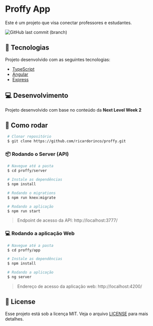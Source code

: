 # Proffy App

Este é um projeto que visa conectar professores e estudantes.

![GitHub last commit (branch)](https://img.shields.io/github/last-commit/ricardorinco/proffy/develop?label=LAST%20COMMIT%20%28DEVELOP%29&style=for-the-badge)

## :rocket: Tecnologias

Projeto desenvolvido com as seguintes tecnologias:

- [TypeScript](https://www.typescriptlang.org/)
- [Angular](https://angular.io/)
- [Express](https://expressjs.com/pt-br/)

## :computer: Desenvolvimento

Projeto desenvolvido com base no conteúdo da <strong>Next Level Week 2</strong>

## :construction_worker: Como rodar

``` bash
 # Clonar repositório
 $ git clone https://github.com/ricardorinco/proffy.git
```

### 📦 Rodando o Server (API)

``` bash
 # Navegue até a pasta
 $ cd proffy/server

 # Instale as dependências
 $ npm install

 # Rodando o migrations
 $ npm run knex:migrate

 # Rodando a aplicação
 $ npm run start
```

> Endpoint de acesso da API: http://localhost:3777/

### 💻 Rodando a aplicação Web

``` bash
 # Navegue até a pasta
 $ cd proffy/app

 # Instale as dependências
 $ npm install

 # Rodando a aplicação
 $ ng server
```

> Endereço de acesso da aplicação web: http://localhost:4200/

## :memo: License

Esse projeto está sob a licença MIT. Veja o arquivo [LICENSE](LICENSE.md) para mais detalhes.
